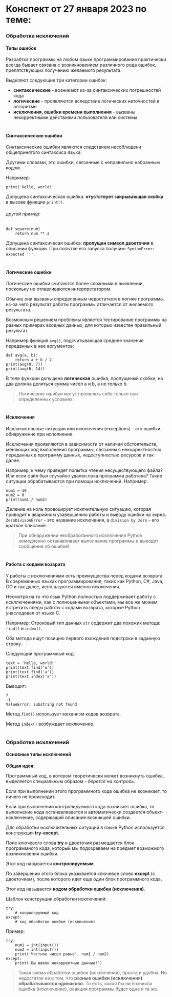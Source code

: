 # Конспект от 27 января 2023 по теме:
### Обработка исключений 
#### Типы ошибок
Разрабтка программы на любом языке программирования практически всегда бывает связана с возникновением различного рода ошибок, препятствующих получению желаемого результата.

Выделяют следующие три категории ошибок:
- **синтаксические** - возникают из-за синтаксических погрешностей кода
- **логические** - проявляются вследствие логических неточностей в алгоритме
- **исключения, ошибки времени выполнения** - вызваны некорректными действиями пользователя или системы
#
#### Синтаксические ошибки
Синтаксические ошибки являются следствием несоблюдени общепринятого синтаксиса языка.

Другими словами, это ошибки, связанные с неправильно набранным кодом.

Например:
```
print('Hello, world!'
```
Допущена синтаксическая ошибка: **отустствует закрывающая скобка** в вызове функции `print()`.

###### другой пример:
```
def square(num)
    return num ** 2
```
Допущена синтаксичесая ошибка: **пропущен символ двоеточия** в описании функции. При попытке его запуска получим: `SyntaxError: expected ':'`.
#
#### Логические ошибки
Логические ошибки считаются более сложными в выявлении, поскольку не отлавливаются интерпретатором.

Обычно они вызваны определенным недостатком в логике программы, из-за чего результат работы программы отличается от желаемого результата.

Возможным решением проблемы является тестирование программы на разных примерах входных данных, для которых известен правильный результат.

Например функция `avg()`, подсчитывающая среднее значение переданных в нее аргументов:
```
def avg(a, b):
    return a + b / 2
print(avg(0, 7))
print(avg(6, 14))
```
В теле функции допущена **логическая** ошибка, пропущеный скобки, на два должна делиться сумма чисел a и b, а не только b.
> Логические ошибки могут проявлять себя только при определенных условиях.
#
#### Исключения
Исключительные ситуации или исключения (exceptions) - это ошибки, обнаруженне при исполнении.

Исключения проявляются в зависимости от наличия обстоятельств, меняющих ход выполнения программы, связанны с некорректностью переданных в программу данных, недоступностью ресурсов и так далее.

Например, к чему приведет попытка чтения несуществующего файла? Или если файл был случайно удален пока программа работала? Такие ситуации обрабатываются при помощи исключений.
Например:
```
num1 = 10
num2 = 0
print(num1 / num2)
```
Деление на ноль провоцирует исклчительную ситуацию, которая приводит к аварийном узавершению работы и выводу ошибки на экрна. `ZeroDivisonError` - это название исключения, а `division by zero` - его краткое описание.
> При обнаружении необработанного исключения Python немедленно останавливает выполнение программы и выводит сообщение об ошибке!
#
#### Работа с кодами возврата
У работы с исключениями есть преимущества перед кодами возврата. В современных языках программирования, таких как Python, C#, Java, GO и так далее, используются именно исключения.

Несмотря на то что язык Python полностью поддерживает работу с искллючениями, как с полноценными объектами, мы все же можем встретить следы работы с кодами возврата, которые Python унаследовал от языка C.

Например: Строковый тип данных `str` содержит два похожих метода: `find()` и `index()`.

Оба метода ищут позицию первого вхождения подстроки в заданную строку.

Следующий программный код:
```
text = 'Hello, world!'
print(text.find('w'))
print(text.find('a'))
print(text.index('a'))
```

Выводит:
```
7
-1
ValueError: substring not found
```

Метод `find()` использует механизм кодов возврата.

Метод `index()` возбуждает исключение.

#
### Обработка исключений
#### Основные типы исключений
**Общая идея:**

Программный код, в котором теоретически может возникнуть ошибка, выделяется специальным образом - *берётся на контроль*.

Если при выполнении этого программного кода ошибка не возникает, то ничего не происходит.

Если при выполнении *контролируемого* кода возникает ошибка, то выполнение кода останавливается и автоматически создается объект-исключение, содержащий описание возникшей ошибки.

Для обработки исключительных ситуаций в языке Python используется конструкция **try-except**.

Поле ключевого слова **try** и двоеточия размещается блок программного кода, который мы подозреваем на предмет возможного возникновения ошибки.

Этот код навывается **контролируемым**.

По завершении этого блока указывается ключевое слово **except** (с двоеточием), после которого идет еще один блок программного кода.

Этот код называется **кодом обработки ошибки (исключения)**.

Шаблон конструкции обработки исключений:
```
try:
    # конролируемый код
except:
    # код обработки ошибки (исключения)
```

Пример:
```
try:
    num1 = int(input())
    num2 = int(input())
    print('Частное чисел равно', num1 / num2)
except:
    print('Вы ввели некорректные данные!')
```
> Такая схема обработки ошибок (исключений), проста и удобна. Но недостаток ее в том, что **разные ошибки (исключения) обрабатываются одинаково.** То есть, какая бы ни возникла ошибка (исключение), реакция программы будет одна и та же.
